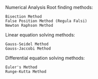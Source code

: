 Numerical Analysis
Root finding methods:

    Bisection Method
    False Position Method (Regula Falsi)
    Newton Raphson Method

Linear equation solving methods:

    Gauss-Seidel Method
    Gauss-Jaccobi Method

Differential equation solving methods:

    Euler's Method
    Runge-Kutta Method
